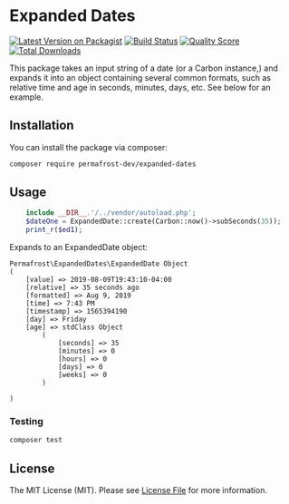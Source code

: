 # Expanded Dates

[![Latest Version on Packagist](https://img.shields.io/packagist/v/permafrost-dev/expanded-packages.svg?style=flat-square)](https://packagist.org/packages/permafrost-dev/expanded-packages)
[![Build Status](https://img.shields.io/travis/permafrost-dev/expanded-packages/master.svg?style=flat-square)](https://travis-ci.org/permafrost-dev/expanded-packages)
[![Quality Score](https://img.shields.io/scrutinizer/g/permafrost-dev/expanded-packages.svg?style=flat-square)](https://scrutinizer-ci.com/g/permafrost-dev/expanded-packages)
[![Total Downloads](https://img.shields.io/packagist/dt/permafrost-dev/expanded-packages.svg?style=flat-square)](https://packagist.org/packages/permafrost-dev/expanded-packages)


This package takes an input string of a date (or a Carbon instance,) and expands it into an object containing several common formats, such as relative time and age in seconds, minutes, days, etc.  See below for an example.

## Installation

You can install the package via composer:

```bash
composer require permafrost-dev/expanded-dates
```

## Usage

``` php
    include __DIR__.'/../vendor/autoload.php';
    $dateOne = ExpandedDate::create(Carbon::now()->subSeconds(35));
    print_r($ed1);
```

Expands to an ExpandedDate object:

```
Permafrost\ExpandedDates\ExpandedDate Object
(
    [value] => 2019-08-09T19:43:10-04:00
    [relative] => 35 seconds ago
    [formatted] => Aug 9, 2019
    [time] => 7:43 PM
    [timestamp] => 1565394190
    [day] => Friday
    [age] => stdClass Object
        (
            [seconds] => 35
            [minutes] => 0
            [hours] => 0
            [days] => 0
            [weeks] => 0
        )

)

```

### Testing

``` bash
composer test
```

## License

The MIT License (MIT). Please see [License File](LICENSE.md) for more information.